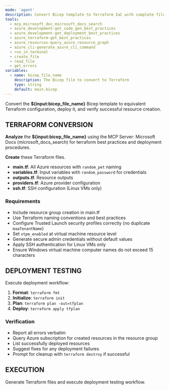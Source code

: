 ```yaml
---
mode: 'agent'
description: Convert Bicep template to Terraform IaC with complete file structure, deployment testing, and resource verification
tools:
  - mcp_microsoft_doc_microsoft_docs_search
  - azure_development-get_code_gen_best_practices
  - azure_development-get_deployment_best_practices
  - azure_terraform-get_best_practices
  - azure_resources-query_azure_resource_graph
  - azure_cli-generate_azure_cli_command
  - run_in_terminal
  - create_file
  - read_file
  - get_errors
variables:
  - name: bicep_file_name
    description: The Bicep file to convert to Terraform
    type: string
    default: main.bicep
---
```


Convert the **${input:bicep_file_name}** Bicep template to equivalent Terraform configuration, deploy it, and verify successful resource creation.

## TERRAFORM CONVERSION

**Analyze** the **${input:bicep_file_name}** using the MCP Server: Microsoft Docs (microsoft_docs_search) for terraform best practices and deployment procedures.

**Create** these Terraform files.

- **main.tf**: All Azure resources with `random_pet` naming
- **variables.tf**: Input variables with `random_password` for credentials
- **outputs.tf**: Resource outputs
- **providers.tf**: Azure provider configuration
- **ssh.tf**: SSH configuration (Linux VMs only)

### Requirements

- Include resource group creation in main.tf
- Use Terraform naming conventions and best practices
- Configure Trusted Launch security profiles correctly (no duplicate `maaTenantName`)
- Set `vtpm_enabled` at virtual machine resource level
- Generate secure admin credentials without default values
- Apply SSH authentication for Linux VMs only
- Ensure Windows virtual machine computer names do not exceed 15 characters

## DEPLOYMENT TESTING

Execute deployment workflow:

1. **Format**: `terraform fmt`
2. **Initialize**: `terraform init`
3. **Plan**: `terraform plan -out=tfplan`
4. **Deploy**: `terraform apply tfplan`

### Verification

- Report all errors verbatim
- Query Azure subscription for created resources in the resource group
- List successfully deployed resources
- Suggest fixes for any deployment failures
- Prompt for cleanup with `terraform destroy` if successful

## EXECUTION

Generate Terraform files and execute deployment testing workflow.
